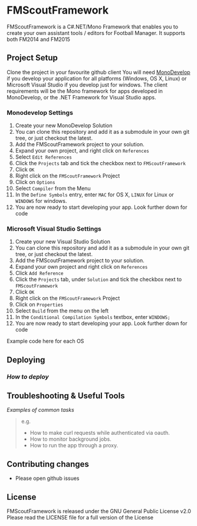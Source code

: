 # FMScoutFramework

FMScoutFramework is a C#.NET/Mono Framework that enables you to create your own assistant tools / editors for Football Manager. It supports both FM2014 and FM2015

## Project Setup

Clone the project in your favourite github client
You will need [MonoDevelop](http://monodevelop.com) if you develop your application for all platforms (Windows, OS X, Linux) or Microsoft Visual Studio if you develop just for windows. The client requirements will be the Mono framework for apps developed in MonoDevelop, or the .NET Framework for Visual Studio apps.

### Monodevelop Settings
1. Create your new MonoDevelop Solution
2. You can clone this repository and add it as a submodule in your own git tree, or just checkout the latest.
3. Add the FMScoutFramework project to your solution.
4. Expand your own project, and right click on `References`
5. Select `Edit References`
6. Click the `Projects` tab and tick the checkbox next to `FMScoutFramework`
7. Click `OK`
8. Right click on the `FMScoutFramework` Project
9. Click on `Options`
10. Select `Compiler` from the Menu
11. In the `Define Symbols` entry, enter `MAC` for OS X, `LINUX` for Linux or `WINDOWS` for windows.
12. You are now ready to start developing your app. Look further down for code

### Microsoft Visual Studio Settings
1. Create your new Visual Studio Solution
2. You can clone this repository and add it as a submodule in your own git tree, or just checkout the latest.
3. Add the FMScoutFramework project to your solution.
4. Expand your own project and right click on `References`
5. Click `Add Reference`
6. Click the `Projects` tab, under `Solution` and tick the checkbox next to `FMScoutFramework`
7. Click `OK`
8. Right click on the `FMScoutFramework` Project
9. Click on `Properties`
10. Select `Build` from the menu on the left
11. In the `Conditional Compilation Symbols` textbox, enter `WINDOWS;`
12. You are now ready to start developing your app. Look further down for code

Example code here for each OS

## Deploying

### _How to deploy_

## Troubleshooting & Useful Tools

_Examples of common tasks_

> e.g.
> 
> - How to make curl requests while authenticated via oauth.
> - How to monitor background jobs.
> - How to run the app through a proxy.

## Contributing changes

- Please open github issues

## License

FMScoutFramework is released under the GNU General Public License v2.0
Please read the LICENSE file for a full version of the License

